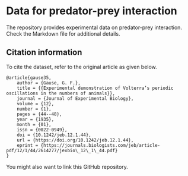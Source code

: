 # Data for predator-prey interaction
The repository provides experimental data on predator-prey interaction. Check the Markdown file for additional details.

## Citation information

To cite the dataset, refer to the original article as given below.

```
@article{gause35,
	author = {Gause, G. F.},
	title = {{Experimental demonstration of Volterra’s periodic oscillations in the numbers of animals}},
	journal = {Journal of Experimental Biology},
	volume = {12},
	number = {1},
	pages = {44--48},
	year = {1935},
	month = {01},
	issn = {0022-0949},
	doi = {10.1242/jeb.12.1.44},
	url = {https://doi.org/10.1242/jeb.12.1.44},
	eprint = {https://journals.biologists.com/jeb/article-pdf/12/1/44/2614277/jexbio\_12\_1\_44.pdf}
}
```

You might also want to link this GitHub repository.
